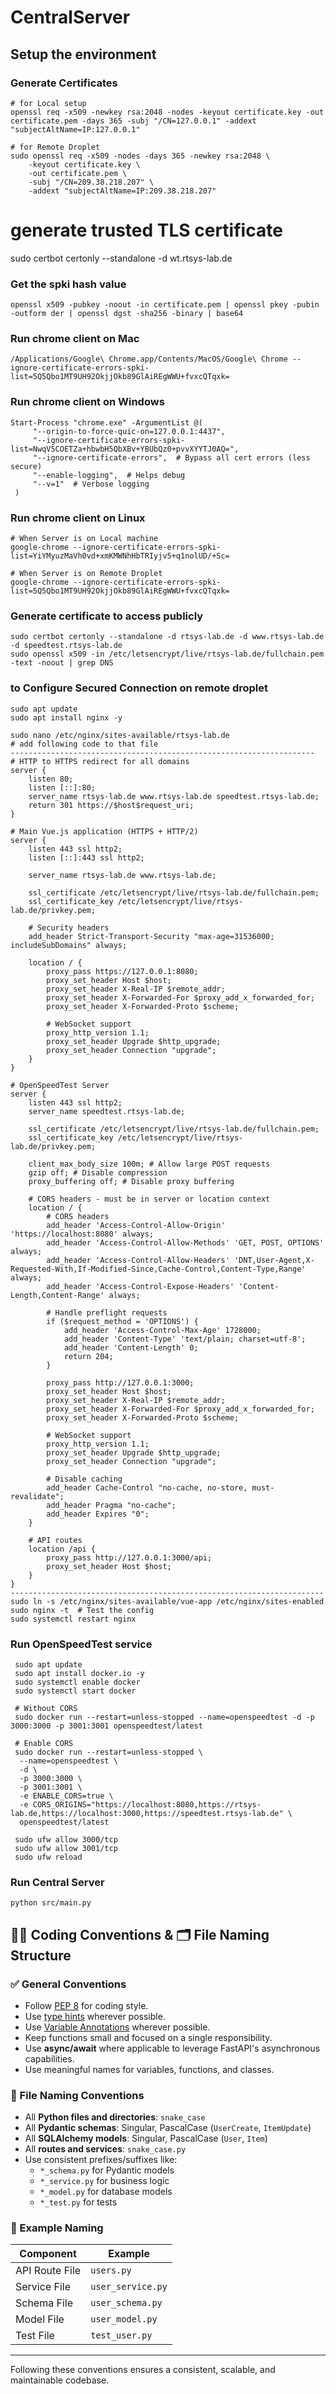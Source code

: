 # CentralServer

## Setup the environment
### Generate Certificates
```
# for Local setup
openssl req -x509 -newkey rsa:2048 -nodes -keyout certificate.key -out certificate.pem -days 365 -subj "/CN=127.0.0.1" -addext "subjectAltName=IP:127.0.0.1"

# for Remote Droplet
sudo openssl req -x509 -nodes -days 365 -newkey rsa:2048 \
    -keyout certificate.key \
    -out certificate.pem \
    -subj "/CN=209.38.218.207" \
    -addext "subjectAltName=IP:209.38.218.207"
```

# generate trusted TLS certificate
sudo certbot certonly --standalone -d wt.rtsys-lab.de

### Get the spki hash value
```
openssl x509 -pubkey -noout -in certificate.pem | openssl pkey -pubin -outform der | openssl dgst -sha256 -binary | base64
```

### Run chrome client on Mac
```
/Applications/Google\ Chrome.app/Contents/MacOS/Google\ Chrome --ignore-certificate-errors-spki-list=5Q5Qbo1MT9UH92OkjjOkb89GlAiREgWWU+fvxcQTqxk=
```

### Run chrome client on Windows
```
Start-Process "chrome.exe" -ArgumentList @(
     "--origin-to-force-quic-on=127.0.0.1:4437",
     "--ignore-certificate-errors-spki-list=NwqV5COETZa+hbwbH5QbXBv+YBUbQz0+pvvXYYTJ0AQ=",
     "--ignore-certificate-errors",  # Bypass all cert errors (less secure)
     "--enable-logging",  # Helps debug
     "--v=1"  # Verbose logging
 )

```

### Run chrome client on Linux
```
# When Server is on Local machine
google-chrome --ignore-certificate-errors-spki-list=YiYMyuzMaVh0vd+xmKMWNhHbTRIyjv5+q1nolUD/+Sc=

# When Server is on Remote Droplet
google-chrome --ignore-certificate-errors-spki-list=5Q5Qbo1MT9UH92OkjjOkb89GlAiREgWWU+fvxcQTqxk=
```

### Generate certificate to access publicly
```
sudo certbot certonly --standalone -d rtsys-lab.de -d www.rtsys-lab.de -d speedtest.rtsys-lab.de
sudo openssl x509 -in /etc/letsencrypt/live/rtsys-lab.de/fullchain.pem -text -noout | grep DNS
```

### to Configure Secured Connection on remote droplet
```
sudo apt update
sudo apt install nginx -y

sudo nano /etc/nginx/sites-available/rtsys-lab.de
# add following code to that file
--------------------------------------------------------------------
# HTTP to HTTPS redirect for all domains
server {
    listen 80;
    listen [::]:80;
    server_name rtsys-lab.de www.rtsys-lab.de speedtest.rtsys-lab.de;
    return 301 https://$host$request_uri;
}

# Main Vue.js application (HTTPS + HTTP/2)
server {
    listen 443 ssl http2;
    listen [::]:443 ssl http2;

    server_name rtsys-lab.de www.rtsys-lab.de;

    ssl_certificate /etc/letsencrypt/live/rtsys-lab.de/fullchain.pem;
    ssl_certificate_key /etc/letsencrypt/live/rtsys-lab.de/privkey.pem;

    # Security headers
    add_header Strict-Transport-Security "max-age=31536000; includeSubDomains" always;

    location / {
        proxy_pass https://127.0.0.1:8080;
        proxy_set_header Host $host;
        proxy_set_header X-Real-IP $remote_addr;
        proxy_set_header X-Forwarded-For $proxy_add_x_forwarded_for;
        proxy_set_header X-Forwarded-Proto $scheme;

        # WebSocket support
        proxy_http_version 1.1;
        proxy_set_header Upgrade $http_upgrade;
        proxy_set_header Connection "upgrade";
    }
}

# OpenSpeedTest Server
server {
    listen 443 ssl http2;
    server_name speedtest.rtsys-lab.de;

    ssl_certificate /etc/letsencrypt/live/rtsys-lab.de/fullchain.pem;
    ssl_certificate_key /etc/letsencrypt/live/rtsys-lab.de/privkey.pem;

    client_max_body_size 100m; # Allow large POST requests
    gzip off; # Disable compression
    proxy_buffering off; # Disable proxy buffering

    # CORS headers - must be in server or location context
    location / {
        # CORS headers
        add_header 'Access-Control-Allow-Origin' 'https://localhost:8080' always;
        add_header 'Access-Control-Allow-Methods' 'GET, POST, OPTIONS' always;
        add_header 'Access-Control-Allow-Headers' 'DNT,User-Agent,X-Requested-With,If-Modified-Since,Cache-Control,Content-Type,Range' always;
        add_header 'Access-Control-Expose-Headers' 'Content-Length,Content-Range' always;

        # Handle preflight requests
        if ($request_method = 'OPTIONS') {
            add_header 'Access-Control-Max-Age' 1728000;
            add_header 'Content-Type' 'text/plain; charset=utf-8';
            add_header 'Content-Length' 0;
            return 204;
        }

        proxy_pass http://127.0.0.1:3000;
        proxy_set_header Host $host;
        proxy_set_header X-Real-IP $remote_addr;
        proxy_set_header X-Forwarded-For $proxy_add_x_forwarded_for;
        proxy_set_header X-Forwarded-Proto $scheme;

        # WebSocket support
        proxy_http_version 1.1;
        proxy_set_header Upgrade $http_upgrade;
        proxy_set_header Connection "upgrade";

        # Disable caching
        add_header Cache-Control "no-cache, no-store, must-revalidate";
        add_header Pragma "no-cache";
        add_header Expires "0";
    }

    # API routes
    location /api {
        proxy_pass http://127.0.0.1:3000/api;
        proxy_set_header Host $host;
    }
}
----------------------------------------------------------------------
sudo ln -s /etc/nginx/sites-available/vue-app /etc/nginx/sites-enabled
sudo nginx -t  # Test the config
sudo systemctl restart nginx
```

### Run OpenSpeedTest service
```
 sudo apt update
 sudo apt install docker.io -y
 sudo systemctl enable docker
 sudo systemctl start docker

 # Without CORS
 sudo docker run --restart=unless-stopped --name=openspeedtest -d -p 3000:3000 -p 3001:3001 openspeedtest/latest

 # Enable CORS
 sudo docker run --restart=unless-stopped \
  --name=openspeedtest \
  -d \
  -p 3000:3000 \
  -p 3001:3001 \
  -e ENABLE_CORS=true \
  -e CORS_ORIGINS="https://localhost:8080,https://rtsys-lab.de,https://localhost:3000,https://speedtest.rtsys-lab.de" \
  openspeedtest/latest

 sudo ufw allow 3000/tcp
 sudo ufw allow 3001/tcp
 sudo ufw reload
 ```
### Run Central Server
```
python src/main.py
```


## 🧑‍💻 Coding Conventions & 🗂️ File Naming Structure

### ✅ General Conventions
- Follow [PEP 8](https://peps.python.org/pep-0008/) for coding style.
- Use [type hints](https://peps.python.org/pep-0484/) wherever possible.
- Use [Variable Annotations](https://peps.python.org/pep-0526/) wherever possible.
- Keep functions small and focused on a single responsibility.
- Use **async/await** where applicable to leverage FastAPI's asynchronous capabilities.
- Use meaningful names for variables, functions, and classes.




### 📄 File Naming Conventions
- All **Python files and directories**: `snake_case`
- All **Pydantic schemas**: Singular, PascalCase (`UserCreate`, `ItemUpdate`)
- All **SQLAlchemy models**: Singular, PascalCase (`User`, `Item`)
- All **routes and services**: `snake_case.py`
- Use consistent prefixes/suffixes like:
  - `*_schema.py` for Pydantic models
  - `*_service.py` for business logic
  - `*_model.py` for database models
  - `*_test.py` for tests

### 🔁 Example Naming
| Component       | Example                  |
|----------------|--------------------------|
| API Route File | `users.py`               |
| Service File   | `user_service.py`        |
| Schema File    | `user_schema.py`         |
| Model File     | `user_model.py`          |
| Test File      | `test_user.py`           |

---

Following these conventions ensures a consistent, scalable, and maintainable codebase.


